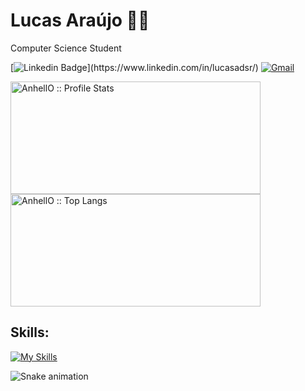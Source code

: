 # Lucas Araújo :man_technologist:
<p>Computer Science Student</p>

[![Linkedin Badge](https://img.shields.io/badge/-LinkedIn-blue?style=flat-square&logo=Linkedin&logoColor=white")](https://www.linkedin.com/in/lucasadsr/)
[![Gmail](https://img.shields.io/twitter/url?label=Mail&logo=gmail&style=social&url=https://mailto:lucasaraujodesa@hotmail.com)](mailto:lucasaraujodesa@hotmail.com)

<div align:"left">
 <img height="180em" width="400px" src="https://github-readme-stats.vercel.app/api?username=lucasadsr&show_icons=true&theme=github_dark" alt="AnhellO :: Profile Stats" />
 <img height="180em" width="400px" src="https://github-readme-stats.vercel.app/api/top-langs/?username=lucasadsr&langs_count=10&theme=github_dark&layout=compact" alt="AnhellO :: Top Langs" />
<div/>

## Skills:
[![My Skills](https://skillicons.dev/icons?i=react,tailwind,next,nodejs,typescript,styledcomponents,html,css)](https://skillicons.dev)

![Snake animation](https://github.com/devemdobro/devemdobro/blob/output/github-contribution-grid-snake.svg)
